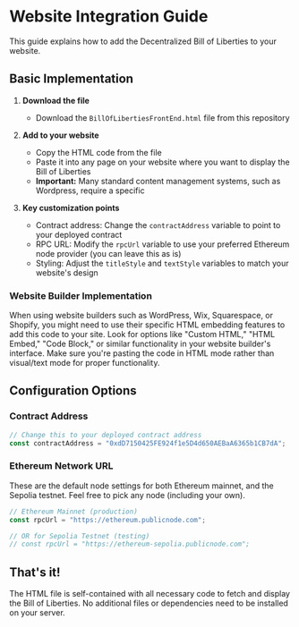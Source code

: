# Website Integration Guide

This guide explains how to add the Decentralized Bill of Liberties to your website.

## Basic Implementation

1. **Download the file**
   - Download the `BillOfLibertiesFrontEnd.html` file from this repository

2. **Add to your website**
   - Copy the HTML code from the file
   - Paste it into any page on your website where you want to display the Bill of Liberties
   - **Important:** Many standard content management systems, such as Wordpress, require a specific 

3. **Key customization points**
   - Contract address: Change the `contractAddress` variable to point to your deployed contract
   - RPC URL: Modify the `rpcUrl` variable to use your preferred Ethereum node provider (you can leave this as is)
   - Styling: Adjust the `titleStyle` and `textStyle` variables to match your website's design

### Website Builder Implementation

When using website builders such as WordPress, Wix, Squarespace, or Shopify, you might need to use their specific HTML embedding features to add this code to your site. Look for options like "Custom HTML," "HTML Embed," "Code Block," or similar functionality in your website builder's interface. Make sure you're pasting the code in HTML mode rather than visual/text mode for proper functionality.

## Configuration Options

### Contract Address

```javascript
// Change this to your deployed contract address
const contractAddress = "0xdD7150425FE924f1e5D4d650AEBaA6365b1CB7dA";
```

### Ethereum Network URL

These are the default node settings for both Ethereum mainnet, and the Sepolia testnet. Feel free to pick any node (including your own).

```javascript
// Ethereum Mainnet (production)
const rpcUrl = "https://ethereum.publicnode.com";

// OR for Sepolia Testnet (testing)
// const rpcUrl = "https://ethereum-sepolia.publicnode.com";
```

## That's it!

The HTML file is self-contained with all necessary code to fetch and display the Bill of Liberties. No additional files or dependencies need to be installed on your server.
